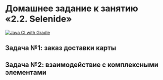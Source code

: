 # Домашнее задание к занятию «2.2. Selenide»
[![Java CI with Gradle](https://github.com/eugensabanovskiy/selenidehw/actions/workflows/gradle.yml/badge.svg)](https://github.com/eugensabanovskiy/selenidehw/actions/workflows/gradle.yml)

## Задача №1: заказ доставки карты

## Задача №2: взаимодействие с комплексными элементами 